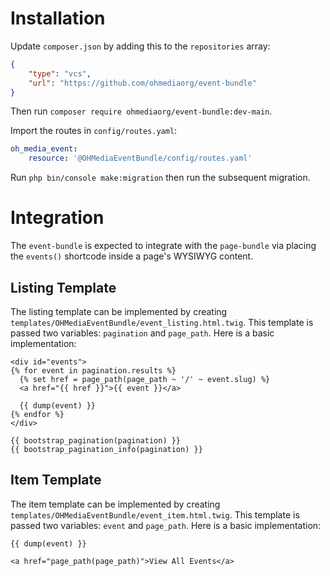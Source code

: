 # Installation

Update `composer.json` by adding this to the `repositories` array:

```json
{
    "type": "vcs",
    "url": "https://github.com/ohmediaorg/event-bundle"
}
```

Then run `composer require ohmediaorg/event-bundle:dev-main`.

Import the routes in `config/routes.yaml`:

```yaml
oh_media_event:
    resource: '@OHMediaEventBundle/config/routes.yaml'
```

Run `php bin/console make:migration` then run the subsequent migration.

# Integration

The `event-bundle` is expected to integrate with the `page-bundle` via placing
the `events()` shortcode inside a page's WYSIWYG content.

## Listing Template

The listing template can be implemented by creating
`templates/OHMediaEventBundle/event_listing.html.twig`. This template is passed
two variables: `pagination` and `page_path`. Here is a basic implementation:

```twig
<div id="events">
{% for event in pagination.results %}
  {% set href = page_path(page_path ~ '/' ~ event.slug) %}
  <a href="{{ href }}">{{ event }}</a>

  {{ dump(event) }}
{% endfor %}
</div>

{{ bootstrap_pagination(pagination) }}
{{ bootstrap_pagination_info(pagination) }}
```

## Item Template

The item template can be implemented by creating
`templates/OHMediaEventBundle/event_item.html.twig`. This template is passed
two variables: `event` and `page_path`. Here is a basic implementation:

```twig
{{ dump(event) }}

<a href="page_path(page_path)">View All Events</a>
```

